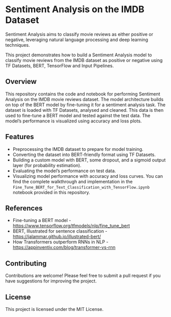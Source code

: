 # Sentiment Analysis on the IMDB Dataset
Sentiment Analysis aims to classify movie reviews as either positive or negative, leveraging natural language processing and deep learning techniques.

This project demonstrates how to build a Sentiment Analysis model to classify movie reviews from the IMDB dataset as positive or negative using TF Datasets, BERT, TensorFlow and Input Pipelines.

## Overview
This repository contains the code and notebook for performing Sentiment Analysis on the IMDB movie reviews dataset. The model architecture builds on top of the BERT model by fine-tuning it for a sentiment analysis task. The dataset is loaded with TF Datasets, analysed and cleaned. This data is then used to fine-tune a BERT model and tested against the test data. The model’s performance is visualized using accuracy and loss plots.

## Features
- Preprocessing the IMDB dataset to prepare for model training.
- Converting the dataset into BERT-friendly format using TF Datasets.
- Building a custom model with BERT, some dropout, and a sigmoid output layer (for probability estimation).
- Evaluating the model’s performance on test data.
- Visualizing model performance with accuracy and loss curves.
You can find the complete walkthrough and implementation in the `Fine_Tune_BERT_for_Text_Classification_with_TensorFlow.ipynb` notebook provided in this repository.

## References
- Fine-tuning a BERT model - https://www.tensorflow.org/tfmodels/nlp/fine_tune_bert
- BERT, Illustrated for sentence classification - https://jalammar.github.io/illustrated-bert/
- How Transformers outperform RNNs in NLP - https://appinventiv.com/blog/transformer-vs-rnn

## Contributing
Contributions are welcome! Please feel free to submit a pull request if 
you have suggestions for improving the project.

## License
This project is licensed under the MIT License.